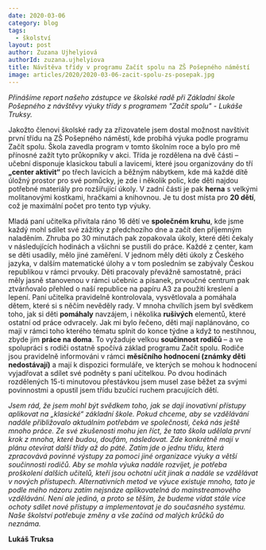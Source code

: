 ```yaml
---
date: 2020-03-06
category: blog
tags: 
  - školství
layout: post
author: Zuzana Ujhelyiová
authorId: zuzana.ujhelyiova
title: Návštěva třídy v programu Začít spolu na ZŠ Pošepného náměstí
image: articles/2020/2020-03-06-zacit-spolu-zs-posepak.jpg
---
```

*Přinášíme report našeho zástupce ve školské radě při Základní škole Pošepného z návštěvy výuky třídy s programem "Začít spolu" - Lukáše Truksy.*

Jakožto členovi školské rady za zřizovatele jsem dostal možnost navštívit první třídu na ZŠ Pošepného náměstí, kde probíhá výuka podle programu Začít spolu. Škola zavedla program v tomto školním roce a bylo pro mě přínosné zažít tyto průkopníky v akci. Třída je rozdělena na dvě části – učební disponuje klasickou tabulí a lavicemi, které jsou organizovány do tří **„center aktivit“** po třech lavicích a běžným nábytkem, kde má každé dítě úložný prostor pro své pomůcky, je zde i několik polic, kde děti najdou potřebné materiály pro rozšiřující úkoly. V zadní části je pak **herna** s velkými molitanovými kostkami, hračkami a knihovnou. Je tu dost místa pro **20 dětí**, což je maximální počet pro tento typ výuky.

Mladá paní učitelka přivítala ráno 16 dětí ve **společném kruhu**, kde jsme každý mohl sdílet své zážitky z předchozího dne a začít den příjemným naladěním. Zhruba po 30 minutách pak zopakovala úkoly, které děti čekaly v následujících hodinách a všichni se pustili do práce. Každé z center, kam se děti usadily, mělo jiné zaměření. V jednom měly děti úkoly z Českého jazyka, v dalším matematické úlohy a v tom posledním se zabývaly Českou republikou v rámci prvouky. Děti pracovaly převážně samostatně, práci měly jasně stanovenou v rámci učebnic a písanek, prvoučné centrum pak ztvárňovalo přehled o naší republice na papíru A3 za použití kreslení a lepení. Paní učitelka pravidelně kontrolovala, vysvětlovala a pomáhala dětem, které si s něčím nevěděly rady. V mnoha chvílích jsem byl svědkem toho, jak si děti **pomáhaly** navzájem, i několika **rušivých** elementů, které ostatní od práce odvracely. Jak mi bylo řečeno, děti mají naplánováno, co mají v rámci toho kterého tématu splnit do konce týdne a když to nestihnou, zbyde jim **práce na doma**. To vyžaduje velkou **součinnost rodičů** – a ve spolupráci s rodiči ostatně spočívá základ programu Začít spolu. Rodiče jsou pravidelně informováni v rámci **měsíčního hodnocení (známky děti nedostávají)** a mají k dispozici formuláře, ve kterých se mohou k hodnocení vyjadřovat a sdílet své podněty s paní učitelkou. Po dvou hodinách rozdělených 15-ti minutovou přestávkou jsem musel zase běžet za svými povinnostmi a opustil jsem třídu bzučící ruchem pracujících dětí.

*Jsem rád, že jsem mohl být svědkem toho, jak se dají inovativní přístupy aplikovat na „klasické“ základní škole. Pokud chceme, aby se vzdělávání nadále přibližovalo aktuálním potřebám ve společnosti, čeká nás ještě mnoho práce. Ze své zkušenosti mohu jen říct, že tato škola udělala první krok z mnoha, které budou, doufám, následovat. Zde konkrétně mají v plánu otevírat další třídy až do páté. Zatím jde o jednu třídu, která zpracovává povinné výstupy za pomoci jiné organizace výuky a větší součinnosti rodičů. Aby se mohla výuka nadále rozvíjet, je potřeba proškolení dalších učitelů, kteří jsou ochotní učit jinak a nadále se vzdělávat v nových přístupech. Alternativních metod ve výuce existuje mnoho, tato je podle mého názoru zatím nejsnáze aplikovatelná do mainstreamového vzdělávání. Není ale jediná, a proto se těším, že budeme vídat stále více ochoty sdílet nové přístupy a implementovat je do současného systému. Naše školství potřebuje změny a vše začíná od malých krůčků do neznáma.*

**Lukáš Truksa**
